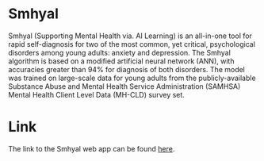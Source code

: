 # Smhyal

Smhyal (Supporting Mental Health via. AI Learning) is an all-in-one tool for rapid self-diagnosis for two of the most common, yet critical, psychological disorders among young adults: anxiety and depression. The Smhyal algorithm is based on a modified artificial neural network (ANN), with accuracies greater than 94% for diagnosis of both disorders. The model was trained on large-scale data for young adults from the publicly-available Substance Abuse and Mental Health Service Administration (SAMHSA) Mental Health Client Level Data (MH-CLD) survey set.

# Link

The link to the Smhyal web app can be found [here](https://smhyal.streamlit.app).
